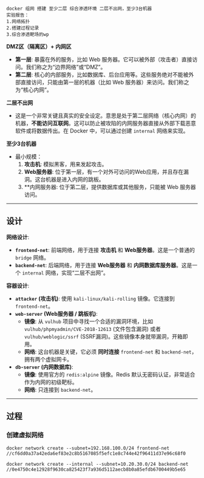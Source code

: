 ```
docker 组网 搭建 至少二层 综合渗透环境 二层不出网，至少3台机器
实验报告：
1.网络拓扑
2.搭建过程记录
3.综合渗透靶场的wp
```

**DMZ区（隔离区）+ 内网区**

- **第一层**: 暴露在外的服务，比如 Web 服务器。它可以被外部（攻击者）直接访问。我们称之为“边界网络”或“DMZ”。
- **第二层**: 核心的内部服务，比如数据库、后台应用等。这些服务绝对不能被外部直接访问，只能由第一层的机器（比如 Web 服务器）来访问。我们称之为“核心内网”。

**二层不出网**

- 这是一个非常关键且真实的安全设定。意思是处于第二层网络（核心内网）的机器，**不能访问互联网**。这可以防止被攻陷的内网服务器直接从外部下载恶意软件或将数据传出。在 Docker 中，可以通过创建 `internal` 网络来实现。

**至少3台机器**

- 最小规模：
  1. **攻击机**: 模拟黑客，用来发起攻击。
  2. **Web服务器**: 位于第一层，有一个对外可访问的Web应用，并且存在漏洞。这台机器是进入内网的跳板。
  3. **内网服务器: 位于第二层，提供数据库或其他服务，只能被 Web 服务器访问。

___

## 设计

**网络设计**:

- **`frontend-net`**: 前端网络，用于连接 **攻击机** 和 **Web服务器**。这是一个普通的 `bridge` 网络。
- **`backend-net`**: 后端网络，用于连接 **Web服务器** 和 **内网数据库服务器**。这是一个 `internal` 网络，实现“二层不出网”。

**容器设计**:

- **`attacker` (攻击机)**: 使用 `kali-linux/kali-rolling` 镜像。它连接到 `frontend-net`。
- **`web-server` (Web服务器 / 跳板机)**:
  - **镜像**: 从 `vulhub` 项目中寻找一个合适的漏洞环境，比如 `vulhub/phpmyadmin/CVE-2018-12613` (文件包含漏洞) 或者 `vulhub/weblogic/ssrf` (SSRF漏洞)。这些镜像本身就带漏洞，开箱即用。
  - **网络**: 这台机器是关键，它必须 **同时连接** `frontend-net` 和 `backend-net`，拥有两个虚拟网卡。
- **`db-server` (内网数据库)**:
  - **镜像**: 使用官方的 `redis:alpine` 镜像。Redis 默认无密码认证，非常适合作为内网的初级靶标。
  - **网络**: 只连接到 `backend-net`。

___

## 过程

### 创建虚拟网络

```shell
docker network create --subnet=192.168.100.0/24 frontend-net
//cf6dd0a37a42eda6ef83e2c8b5167085f5efc1e8c744e42f96411d37e96c68f0

docker network create --internal --subnet=10.20.30.0/24 backend-net 
//0e4750c4e12928f9630ca825423f7a936d5112aecb8b0a85efdb6700449b5e65

```



